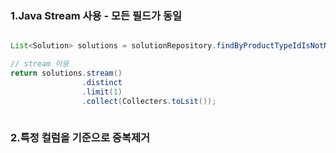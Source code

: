 

###  1.Java Stream 사용 - 모든 필드가 동일

```Java

List<Solution> solutions = solutionRepository.findByProductTypeIdIsNotNull();

// stream 이용
return solutions.stream()
				.distinct
				.limit(1)
				.collect(Collecters.toLsit());
				
```

### 2.특정 컬럼을 기준으로 중복제거


```java

```